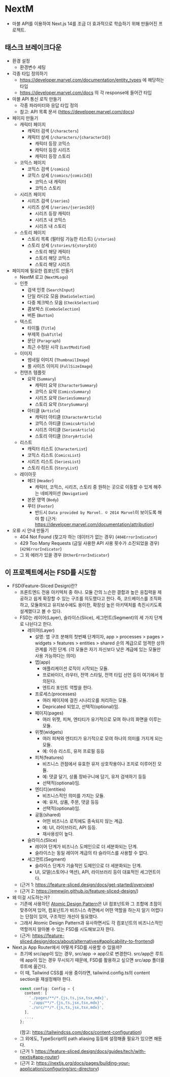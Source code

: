 # NextM
- 마블 API를 이용하여 Next.js 14를 조금 더 효과적으로 학습하기 위해 만들어진 프로젝트.

## 태스크 브레이크다운
- 환경 설정
  - 환경변수 세팅
- 각종 타입 정의하기
  - https://developer.marvel.com/documentation/entity_types 에 해당하는 타입
  - https://developer.marvel.com/docs 의 각 response에 들어간 타입
- 마블 API 통신 로직 만들기
  - 각종 파라미터와 응답 타입 정의
  - 참고: API 목록 문서 (https://developer.marvel.com/docs)
- 페이지 만들기
  - 캐릭터 페이지
    - 캐릭터 검색 (`/characters`)
    - 캐릭터 상세 (`/characters/{characterId}`)
      - 캐릭터 등장 코믹스
      - 캐릭터 등장 시리즈
      - 캐릭터 등장 스토리
  - 코믹스 페이지
    - 코믹스 검색 (`/comics`)
    - 코믹스 상세 (`/comics/{comicId}`)
      - 코믹스 내 캐릭터
      - 코믹스 스토리
  - 시리즈 페이지
    - 시리즈 검색 (`/series`)
    - 시리즈 상세 (`/series/{seriesId}`)
      - 시리즈 등장 캐릭터
      - 시리즈 내 코믹스
      - 시리즈 내 스토리
  - 스토리 페이지
    - 스토리 목록 (필터링 가능한 리스트) (`/stories`)
    - 스토리 상세 (`/stories/${storyId}`)
      - 스토리 해당 캐릭터
      - 스토리 해당 코믹스
      - 스토리 해당 시리즈
- 페이지에 필요한 컴포넌트 만들기
  - NextM 로고 (`NextMLogo`)
  - 인풋
    - 검색 인풋 (`SearchInput`)
    - 단일 라디오 모음 (`RadioSelection`)
    - 다중 체크박스 모음 (`CheckSelection`)
    - 콤보박스 (`ComboSelection`)
    - 버튼 (`Button`)
  - 텍스트
    - 타이틀 (`Title`)
    - 부제목 (`SubTitle`)
    - 문단 (`Paragraph`)
    - 최근 수정된 시각 (`LastModified`)
  - 이미지
    - 썸네일 이미지 (`ThumbnailImage`)
    - 풀 사이즈 이미지 (`FullSizeImage`)
  - 컨텐츠 템플릿
    - 요약 (`Summary`)
      - 캐릭터 요약 (`CharacterSummary`)
      - 코믹스 요약 (`ComicsSummary`)
      - 시리즈 요약 (`SeriesSummary`)
      - 스토리 요약 (`StorySummary`)
    - 아티클 (`Article`)
      - 캐릭터 아티클 (`CharacterArticle`)
      - 코믹스 아티클 (`ComicsArticle`)
      - 시리즈 아티클 (`SeriesArticle`)
      - 스토리 아티클 (`StoryArticle`)
  - 리스트
    - 캐릭터 리스트 (`CharacterList`)
    - 코믹스 리스트 (`ComicsList`)
    - 시리즈 리스트 (`SeriesList`)
    - 스토리 리스트 (`StoryList`)
  - 레이아웃
    - 헤더 (`Header`)
      - 캐릭터, 코믹스, 시리즈, 스토리 중 원하는 곳으로 이동할 수 있게 해주는 네비게이션 (`Navigation`)
    - 본문 영역 (`Body`)
    - 푸터 (`Footer`)
      - 반드시 `Data provided by Marvel. © 2014 Marvel`이 보이도록 해야 함 (근거: https://developer.marvel.com/documentation/attribution)
- 오류 시 안내 만들기
  - 404 Not Found (찾고자 하는 데이터가 없는 경우) (`404ErrorIndicator`)
  - 429 Too Many Requests (금일 사용한 API 사용 횟수가 소진되었을 경우) (`429ErrorIndicator`)
  - 그 외 에러가 있을 경우 (`OtherErrorIndicator`)

## 이 프로젝트에서는 FSD를 시도함
- FSD(Feature-Sliced Design)란?
  - 프론트엔드 전용 아키텍처 중 하나. 모듈 간의 느슨한 결합과 높은 응집력을 제공하고 쉽게 확장할 수 있는 구조를 의도했다고 한다. 즉, 코드베이스를 조직화하고, 모듈화되고 유지보수에도 용이한, 확장성 높은 아키텍처를 촉진시키도록 설계했다고 볼 수 있다.
  - FSD는 레이어(Layer), 슬라이스(Slice), 세그먼트(Segment)의 세 가지 단계로 나뉜다고 한다.
    - 레이어(Layer)
      - 설명: 앱 구조 분해의 첫번째 단계이자, app > processes > pages > widgets > features > entities > shared 순의 계급으로 엄격한 상하관계를 가진 단계. (각 모듈은 자기 자신보다 낮은 계급에 있는 모듈만 사용 가능하다는 의미)
      - 앱(app)
        - 애플리케이션 로직이 시작되는 모듈.
        - 프로바이더, 라우터, 전역 스타일, 전역 타입 선언 등이 여기에서 정의된다.
        - 엔트리 포인트 역할을 한다.
      - 프로세스(processes)
        - 여러 페이지에 걸친 시나리오를 처리하는 모듈.
        - Depricated 되었고, 선택적(optional)임.
      - 페이지(pages)
        - 여러 위젯, 피쳐, 엔티티가 유기적으로 모여 하나의 화면을 이루는 모듈.
      - 위젯(widgets)
        - 여러 피쳐와 엔티티가 유기적으로 모여 하나의 의미를 가지게 되는 모듈.
        - 예: 이슈 리스트, 유저 프로필 등등
      - 피쳐(features)
        - 비즈니스 관점에서 유효한 유저 상호작용이나 조치로 이루어진 모듈.
        - 예: 댓글 달기, 상품 장바구니에 담기, 유저 검색하기 등등
        - 선택적(optional)임.
      - 엔티티(entities)
        - 비즈니스적인 의미를 가지는 모듈.
        - 예: 유저, 상품, 주문, 댓글 등등
        - 선택적(optional)임.
      - 공동(shared)
        - 어떤 비즈니스 로직에도 종속되지 않는 계급.
        - 예: UI, 라이브러리, API 등등.
        - 재사용성이 높다.
    - 슬라이스(Slice)
      - 레이어 단계가 비즈니스 도메인으로 더 세분화되는 단계.
      - 슬라이스는 동일 레이어 계급의 타 슬라이스를 사용할 수 없다.
    - 세그먼트(Segment)
      - 슬라이스 단계가 기술적인 도메인으로 더 세분화되는 단계.
      - UI, 모델(스토어나 액션), API, 라이브러리 등이 대표적인 세그먼트이다.
  - (근거 1: https://feature-sliced.design/docs/get-started/overview)
  - (근거 2: https://emewjin.github.io/feature-sliced-design/)
- 왜 이걸 시도하는가?
  - 기존에 사용하던 [Atomic Design Pattern](https://feature-sliced.design/docs/about/alternatives#applicability-to-frontend)은 UI 컴포넌트와 그 조합에 초점이 맞추어져 있어, 컴포넌트가 비즈니스 측면에서 어떤 역할을 하는지 알기 어렵다는 단점이 있어, 구조적인 개선이 필요했다.
  - 그래서 Atomic Design Pattern과 유사하면서도 각 컴포넌트의 비즈니스적인 역할까지 알아볼 수 있는 FSD를 시도해보고자 한다.
  - (근거: https://feature-sliced.design/docs/about/alternatives#applicability-to-frontend)
- Next.js App Router에서 어떻게 FSD를 사용할 수 있을까?
  - 초기에 src/app이 있는 경우, src/app -> app으로 변경한다. src/app은 루트에 app이 있는 경우 무시되기 때문에, FSD를 활용하고 싶으면 src/app 폴더를 루트에 옮긴다.
  - 이 때, Tailwind CSS를 사용 중이라면, tailwind.config.ts의 content section을 재설정해야 한다.
    ```TypeScript
    const config: Config = {
      content: [
        './pages/**/*.{js,ts,jsx,tsx,mdx}',
        './app/**/*.{js,ts,jsx,tsx,mdx}',
        './src/**/*.{js,ts,jsx,tsx,mdx}',
      ],
      ...,
    };
    ```
    (참고: https://tailwindcss.com/docs/content-configuration)
  - 그 외에도, TypeScript의 path aliasing 등등에 설정해줄 필요가 있으면 해둔다.
  - (근거 1: https://feature-sliced.design/docs/guides/tech/with-nextjs#app-router)
  - (근거 2: https://nextjs.org/docs/pages/building-your-application/configuring/src-directory)
